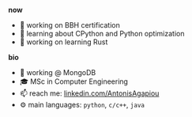 
**now**
- 🔭 working on BBH certification
- 🌱 learning about CPython and Python optimization
- 🦀 working on learning Rust

**bio**
- 🏢 working @ MongoDB
- 🎓 MSc in Computer Engineering
- 📫 reach me: [linkedin.com/AntonisAgapiou](https://www.linkedin.com/in/antonis-agapiou-7a6b9b145/)
- ⚙️ main languages: `python`, `c/c++`, `java`
